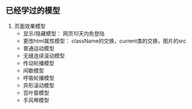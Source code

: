 ## 已经学过的模型
1. 页面效果模型
    * 显示/隐藏模型： 网页10天内免登陆
    * 更改html属性模型： className的交换，current类的交换，图片的src
    * 普通运动模型
    * 无缝连续滚动模型
    * 传动轮播模型
    * 间歇模型
    * 呼吸轮播模型
    * 异形滚动模型
    * 百叶窗模型
    * 手风琴模型 